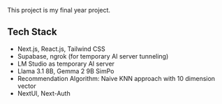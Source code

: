 This project is my final year project.
## Tech Stack
- Next.js, React.js, Tailwind CSS
- Supabase, ngrok (for temporary AI server tunneling)
- LM Studio as temporary AI server
- Llama 3.1 8B, Gemma 2 9B SimPo
- Recommendation Algorithm: Naive KNN approach with 10 dimension vector
- NextUI, Next-Auth
